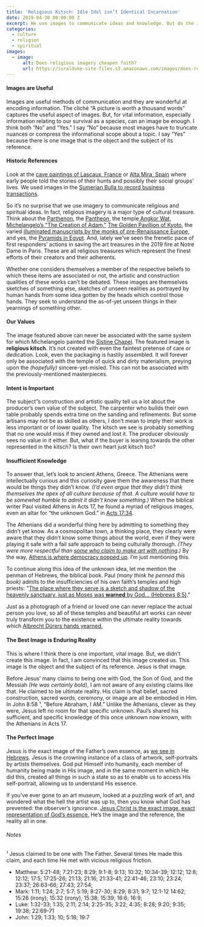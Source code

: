 ```yaml
---
title: 'Religious Kitsch: Idle Idol isn’t Identical Incarnation'
date: 2019-04-30 00:00:00 Z
excerpt: We use images to communicate ideas and knowledge. But do the images we use affect how the message is perceived?
categories:
  - culture
  - religion
  - spiritual
images:
  - image:
      alt: Does religious imagery cheapen faith?
      url: https://isralduke-site-files.s3.amazonaws.com/images/does-religious-imagery-cheapen-faith-2.jpg
---
```

#### Images are Useful

Images are useful methods of communication and they are wonderful at encoding information. The cliché “A picture is worth a thousand words” captures the useful aspect of images. But, for vital information, especially information relating to our survival as a species, can an image be enough. I think both “No” and “Yes.” I say “No” because most images have to truncate nuances or compress the informational scope about a topic. I say “Yes” because there is one image that is the object and the subject of its reference.

#### Historic References

Look at the <a href="http://www.huffingtonpost.com/2010/09/12/inside-lascaux-the-versai_n_712645.html" target="_blank">cave paintings of Lascaux, France</a> or <a href="http://en.wikipedia.org/wiki/Cave_painting" target="_blank">Alta Mira, Spain</a> where early people told the stories of their hunts and possibly their social groups’ lives. We used images in the <a href="https://en.wikipedia.org/wiki/Bulla_(seal)" title="Wikipedia article about Sumerian Bulla." target="_blank">Sumerian Bulla to record business transactions</a>. 

So it’s no surprise that we use imagery to communicate religious and spiritual ideas. In fact, religious imagery is a major type of cultural treasure. Think about the <a href="http://www.ancient-greece.org/architecture/parthenon.html" target="_blank">Parthenon</a>, the <a href="http://www.italyguides.it/us/roma/pantheon.htm" target="_blank">Pantheon</a>, the temple<a href="http://en.wikipedia.org/wiki/File:Angkor_Wat.jpg" target="_blank"> Angkor Wat</a>, <a href="http://www.google.com/images?q=Michelangelo's+The+Creation+of+Adam+site:.edu&hl=en&lr=&safe=active&prmd=ivns&source=lnms&tbs=isch:1&ei=8_IgTYSJIcLflge--YnSCw&sa=X&oi=mode_link&ct=mode&ved=0CAsQ_AU&biw=1046&bih=1234" target="_blank">Michelangelo’s "The Creation of Adam,"</a>  <a href="http://www.google.com/images?q=golden+pavilion+temple&oe=utf-8&um=1&ie=UTF-8&source=og&sa=N&hl=en&tab=wi&biw=1046&bih=1234" target="_blank">The Golden Pavillion of Kyoto</a>, the varied <a href="http://www.google.com/images?q=illuminated+manuscript&oe=utf-8&um=1&ie=UTF-8&source=og&sa=N&hl=en&tab=wi&biw=1046&bih=1234" target="_blank">illuminated manuscripts by the monks of pre-Renaissance Europe,</a> and yes, the <a href="http://www.google.com/images?q=pyramids+of+giza&oe=utf-8&um=1&ie=UTF-8&source=og&sa=N&hl=en&tab=wi&biw=1046&bih=1234" target="_blank">Pyramids in Egypt</a>. And, lately we’ve seen the frenetic pace of first responders’ actions in saving the art treasures in the 2019 fire at Notre Dame in Paris. These are all religious treasures which represent the finest efforts of their creators and their adherents. 

Whether one considers themselves a member of the respective beliefs to which these items are associated or not, the artistic and construction qualities of these works can’t be debated. These images are themselves sketches of something else, sketches of unseen realities as portrayed by human hands from some idea gotten by the heads which control those hands. They seek to understand the as-of-yet unseen things in their yearnings of something other.

#### Our Values

The image featured above can never be associated with the same system for which Michelangelo painted the <a href="http://www.google.com/images?q=sistine+chapel&hl=en&safe=active&prmd=ivnsb&source=lnms&tbs=isch:1&ei=GvggTdeEC8Oblgfl0M3HCw&sa=X&oi=mode_link&ct=mode&ved=0CA4Q_AU&biw=1046&bih=1234" target="_blank">Sistine Chapel</a>. The featured image is **religious kitsch**. It’s not created with even the faintest pretense of care or dedication. Look, even the packaging is hastily assembled. It will forever only be associated with the temple of quick and dirty materialism, preying upon the _(hopefully)_ sincere-yet-misled. This can not be associated with the previously-mentioned masterpieces.

#### Intent is Important

The subject”s construction and artistic quality tell us a lot about the producer’s own value of the subject. The carpenter who builds their own table probably spends extra time on the sanding and refinements. But some artisans may not be as skilled as others, I don’t mean to imply their work is less important or of lower quality. The kitsch we see is probably something that no one would miss if they owned and lost it. The producer obviously sees no value in it either. But, what if the buyer is leaning towards the other represented in the kitsch? Is their own heart just kitsch too?

#### Insufficient Knowledge

To answer that, let’s look to ancient Athens, Greece. The Athenians were intellectually curious and this curiosity gave them the awareness that there would be things they didn’t know. _(I’d even argue that they didn’t think themselves the apex of all culture because of that. A culture would have to be somewhat humble to admit it didn’t know something.)_ When the biblical writer Paul visited Athens in Acts 17, he found a myriad of religious images, even an altar for “the unknown God.” in <a href="https://netbible.org/bible/Acts+17" target="_blank">Acts 17:34</a>. 

The Athenians did a wonderful thing here by admitting to something they didn’t yet know. As a cosmopolitan town, a thinking place, they clearly were aware that they didn’t know some things about the world, even if they were playing it safe with a fail safe approach to being culturally thorough. _(They were more respectful than <a href="https://www.independent.co.uk/news/uk/this-britain/the-ultimate-modern-art-installation-an-empty-gallery-5384702.html" targte="_blank">some who claim to make art with nothing</a>.)_ By the way, <a href="https://www.ancient.eu/Athenian_Democracy/" title="Athens is the birthplace of democracy" target="_blank">Athens is where democracy popped up</a>. I’m just mentioning this.

To continue along this idea of the unknown idea, let me mention the penman of Hebrews, the biblical book. Paul _(many think he penned this book)_ admits to the insufficiencies of his own faith’s temples and high priests: "<a href="http://net.bible.org/bible.php?book=Heb&chapter=8#n1" target="_blank">The place where they serve is a sketch and shadow of the heavenly sanctuary, just as Moses was <strong>warned</strong> by God... (Hebrews 8:5)</a>." 

Just as a photograph of a friend or loved one can never replace the actual person you love, so all of these temples and beautiful art works can never truly transform you to the existence within the ultimate reality towards which  <a href="http://en.wikipedia.org/wiki/File:Duerer-Prayer.jpg" target="_blank" title="Albrecht Durer, Praying Hands.">Albrecht Dürers hands yearned.</a> 

#### The Best Image is Enduring Reality

This is where I think there is one important, vital image. But, we didn’t create this image. In fact, I am convinced that this image created us. This image is the object and the subject of its reference. Jesus is that image.

Before Jesus’ many claims to being one with God, the Son of God, and the Messiah _(He was certainly bold)_, I am not aware of any existing claims like that. He claimed to be ultimate reality. His claim is that belief, sacred construction, sacred words, ceremony, or image are all be embodied in Him. In John 8:58 &sup1;, “Before Abraham, I AM.” Unlike the Athenians, clever as they were, Jesus left no room for that specific unknown. Paul’s shared his sufficient, and specific knowledge of this once unknown now known, with the Athenians in Acts 17. 

#### The Perfect Image

Jesus is the exact image of the Father’s own essence, as <a href="http://net.bible.org/bible.php?book=Heb&chapter=1#n5" target="_blank" title="Bible verse for Jesus Christ being the Image of God.">we see in Hebrews</a>. Jesus is the crowning instance of a class of artwork, self-portraits by artists themselves. God put Himself into humanity, each member of humanity being made in His image, and in the same moment in which He did this, created all things in such a state so as to enable us to access His self-portrait, allowing us to understand His essence. 

If you’ve ever gone to an art museum, looked at a puzzling work of art, and wondered what the hell the artist was up to, then you know what God has prevented: the observer’s ignorance. <a href="http://net.bible.org/bible.php?book=Heb&chapter=1#n5" target="_blank" title="Bible verse for Jesus Christ being the Image of God.">Jesus Christ is the exact image, exact representation of God’s essence.</a> He’s the image and the reference, the reality all in one.

###### Notes

&sup1; Jesus claimed to be one with The Father. Several times He made this claim, and each time He met with vicious religious friction.

- Matthew: 5:21-48; 7:21-23; 8:29; 9:1-8; 9:13; 10:32; 10:34-39; 12:12; 12:8; 12:12; 17:5; 17:25-26; 21:13; 21:16; 21:33-41; 22:41-46; 23:10; 23:24; 23:37; 26:63-66;  27:43; 27:54; 
- Mark: 1:11; 1:24; 2:7; 5:7; 5:19; 8:27-30; 8:29; 8:31; 9:7; 12:1-12 14:62; 15:26 (irony); 15:32 (irony); 15:38; 15:39; 16:6; 16:9; 
- Luke: 1:32-33; 1:35; 2:11; 2:14; 2:25-35; 3:22; 4:35; 8:28; 9:20; 9:35; 19:38; 22:69-71
- John: 1:29; 1:33; 10; 5:18; 19:7
